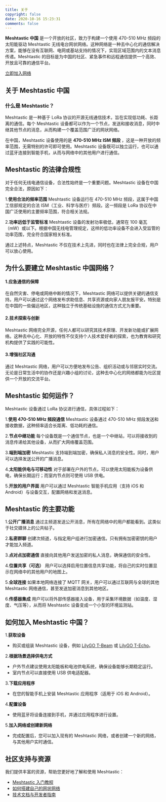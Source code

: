 ```yaml
---
title: 关于
copyright: false
date: 2020-10-16 15:23:31
comments: false
---
```


**Meshtastic 中国** 是一个开放的社区，致力于构建一个使用 470-510 MHz 频段的太阳能驱动 Meshtastic 无线电台网状网络。这种网络是一种去中心化的通信解决方案，能够在没有互联网、电网或基站支持的情况下，实现区域范围内的文本消息传递。Meshtastic 的目标是为中国的社区、紧急事件和远程通信提供一个高效、开放且可靠的通信平台。

[立即加入网络](#)

## 关于 Meshtastic 中国

### 什么是 Meshtastic？

Meshtastic 是一种基于 LoRa 协议的开源无线通信技术，旨在实现低功耗、长距离的通信。每个 Meshtastic 设备都可以作为一个节点，发送和接收消息，同时中继其他节点的消息，从而构建一个覆盖范围广泛的网状网络。

在中国，Meshtastic 设备使用的是 **470-510 MHz ISM 频段** ，这是一种开放的频率范围，无需特别的许可即可使用。Meshtastic 设备既可以独立运行，也可以通过蓝牙连接到智能手机，从而与网络中的其他用户进行通信。

## Meshtastic 的法律合规性

对于任何无线电通信设备，合法性始终是一个重要问题。Meshtastic 设备在中国完全合法，原因如下：

1.**使用合法的频率范围** 
   Meshtastic 设备运行在 470-510 MHz 频段，这属于中国工信部规定的合法 ISM（工业、科学与医疗）频段。这一频段是 LoRa 协议在中国广泛使用的主要频率范围，符合相关法规。

2.**功率远低于监管标准** 
   Meshtastic 设备的发射功率极低，通常在 100 毫瓦（mW）或以下。根据中国无线电管理规定，这样的低功率设备不会进入受监管的功率范围，完全符合国家相关标准。

通过上述特点，Meshtastic 不仅在技术上先进，同时也在法律上完全合规，用户可以放心使用。

## 为什么要建立 Meshtastic 中国网络？

#### 1.**应急通信的保障**
在自然灾害、停电或网络中断的情况下，Meshtastic 网络可以提供关键的通信支持。用户可以通过这个网络发布求助信息、共享资源或向家人朋友报平安。特别是在中国的一些偏远地区，这种独立于传统基础设施的通信方式尤为重要。

#### 2.**技术探索与创新**
Meshtastic 网络完全开源，任何人都可以研究其技术原理、开发新功能或扩展网络。这种去中心化、开放的特性不仅支持个人技术爱好者的探索，也为教育和研究机构提供了实践的可能性。

#### 3.**增强社区沟通**
通过 Meshtastic 网络，用户可以方便地发布公告、组织活动或与邻居实时交流。无论是日常生活中的协作还是兴趣小组的讨论，这种去中心化的网络都能为社区提供一个开放的交流平台。

## Meshtastic 如何运作？

Meshtastic 设备通过 LoRa 协议进行通信，具体过程如下：

1.**使用 470-510 MHz 频段通信** 
   Meshtastic 设备通过 470-510 MHz 频段发送和接收数据，这种频率适合长距离、低功耗的通信。

2.**节点中继功能** 
   每个设备既是一个通信节点，也是一个中继站，可以将接收到的消息传递给其他设备，从而扩大网络覆盖范围。

3.**端到端加密** 
   Meshtastic 支持端到端加密，确保私人消息的安全性。同时，用户可以选择发送公开的广播消息。

4.**太阳能供电与可移动性** 
   对于部署在户外的节点，可以使用太阳能板为设备供电，确保长期运行；而室内节点则可使用 USB 供电。

5.**开放的用户界面** 
   用户可以通过 Meshtastic 智能手机应用（支持 iOS 和 Android）与设备交互，配置网络和发送消息。

## Meshtastic 的主要功能

1.**公开广播消息** 
   通过主频道发送公开消息，所有在网络中的用户都能看到。这类似于社交媒体上的公共帖子。

2.**私密群聊** 
   创建次频道，与指定用户组进行加密通信。只有拥有加密密钥的用户才能加入频道。

3.**点对点加密通信** 
   直接向其他用户发送加密的私人消息，确保通信的安全性。

4.**位置共享（可选）** 
   用户可以选择启用位置信息共享功能，将自己的实时位置显示在网络中的其他用户的地图上。

5.**全球连接** 
   如果本地网络连接了 MQTT 网关，用户可以通过互联网与全球的其他 Meshtastic 网络通信，甚至发送加密消息到其他地区。

6.**传感器集成** 
   用户可以将外部传感器接入设备，用于采集环境数据（如温度、湿度、气压等），从而将 Meshtastic 设备变成一个小型的环境监测站。

## 如何加入 Meshtastic 中国？

1.**获取设备** 
   - 购买或组装 Meshtastic 设备，例如 [LilyGO T-Beam](https://example.com/t-beam) 或 [LilyGO T-Echo](https://example.com/t-echo)。

2.**根据场景选择供电方式** 
   - 户外节点建议使用太阳能板和电池供电系统，确保设备能够长期稳定运行。  
   - 室内节点可以直接使用 USB 供电适配器。

3.**下载应用程序** 
   - 在您的智能手机上安装 Meshtastic 应用程序（适用于 iOS 和 Android）。

4.**配置设备** 
   - 使用蓝牙将设备连接到手机，并通过应用程序进行设置。

5.**加入网络或创建新网络** 
   - 完成配置后，您可以加入现有的 Meshtastic 网络，或者创建一个新的网络，与其他用户实时通信。

## 社区支持与资源

我们提供丰富的资源，帮助您更好地了解和使用 Meshtastic：

- [Meshtastic 入门教程](#)
- [如何搭建自己的网状网络](#)
- [技术文档与开发者指南](#)
